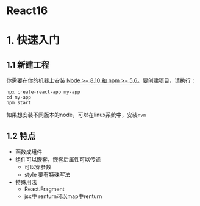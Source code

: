 # React16





# 1. 快速入门 





## 1.1 新建工程

你需要在你的机器上安装 [Node >= 8.10 和 npm >= 5.6](https://nodejs.org/en/)。要创建项目，请执行：

```shell
npx create-react-app my-app
cd my-app
npm start
```



如果想安装不同版本的node，可以在linux系统中，安装`nvm`



## 1.2 特点



* 函数成组件
* 组件可以嵌套，嵌套后属性可以传递
  * 可以穿参数
  * style 要有特殊写法
* 特殊用法
  * React.Fragment
  * jsx中 renturn可以map中renturn 